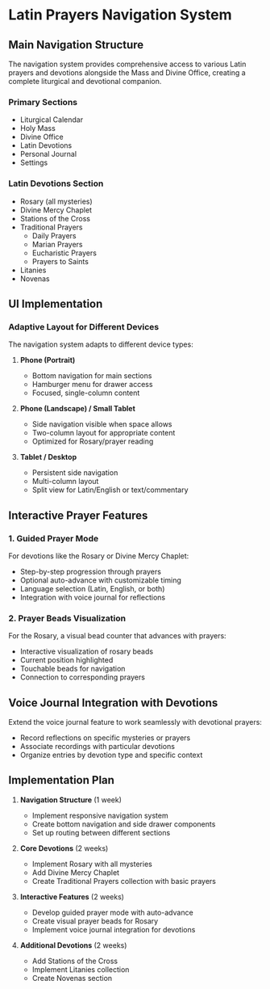 # Latin Prayers Navigation System

## Main Navigation Structure
The navigation system provides comprehensive access to various Latin prayers and devotions alongside the Mass and Divine Office, creating a complete liturgical and devotional companion.

### Primary Sections
- Liturgical Calendar
- Holy Mass
- Divine Office
- Latin Devotions
- Personal Journal
- Settings

### Latin Devotions Section
- Rosary (all mysteries)
- Divine Mercy Chaplet
- Stations of the Cross
- Traditional Prayers
  - Daily Prayers
  - Marian Prayers
  - Eucharistic Prayers
  - Prayers to Saints
- Litanies
- Novenas

## UI Implementation

### Adaptive Layout for Different Devices
The navigation system adapts to different device types:

1. **Phone (Portrait)**
   - Bottom navigation for main sections
   - Hamburger menu for drawer access
   - Focused, single-column content

2. **Phone (Landscape) / Small Tablet**
   - Side navigation visible when space allows
   - Two-column layout for appropriate content
   - Optimized for Rosary/prayer reading

3. **Tablet / Desktop**
   - Persistent side navigation
   - Multi-column layout
   - Split view for Latin/English or text/commentary

## Interactive Prayer Features

### 1. Guided Prayer Mode
For devotions like the Rosary or Divine Mercy Chaplet:
- Step-by-step progression through prayers
- Optional auto-advance with customizable timing
- Language selection (Latin, English, or both)
- Integration with voice journal for reflections

### 2. Prayer Beads Visualization
For the Rosary, a visual bead counter that advances with prayers:
- Interactive visualization of rosary beads
- Current position highlighted
- Touchable beads for navigation
- Connection to corresponding prayers

## Voice Journal Integration with Devotions
Extend the voice journal feature to work seamlessly with devotional prayers:
- Record reflections on specific mysteries or prayers
- Associate recordings with particular devotions
- Organize entries by devotion type and specific context

## Implementation Plan
1. **Navigation Structure** (1 week)
   - Implement responsive navigation system
   - Create bottom navigation and side drawer components
   - Set up routing between different sections

2. **Core Devotions** (2 weeks)
   - Implement Rosary with all mysteries
   - Add Divine Mercy Chaplet
   - Create Traditional Prayers collection with basic prayers

3. **Interactive Features** (2 weeks)
   - Develop guided prayer mode with auto-advance
   - Create visual prayer beads for Rosary
   - Implement voice journal integration for devotions

4. **Additional Devotions** (2 weeks)
   - Add Stations of the Cross
   - Implement Litanies collection
   - Create Novenas section
